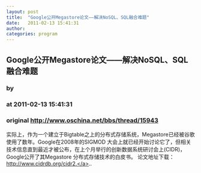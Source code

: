 ```yaml
---
layout: post
title:  "Google公开Megastore论文——解决NoSQL、SQL融合难题"
date:   2011-02-13 15:41:31
author: 
categories: program
---
```


## Google公开Megastore论文——解决NoSQL、SQL融合难题
### by 
### at 2011-02-13 15:41:31
### original <http://www.oschina.net/bbs/thread/15943>

实际上，作为一个建立于Bigtable之上的分布式存储系统，Megastore已经被谷歌使用了数年。Google在2008年的SIGMOD 大会上就已经开始讨论它了，但相关技术信息直到最近才被公布，在上个月举行的创新数据系统研讨会上(CIDR)，Google公开了其Megastore 分布式存储技术的白皮书。 论文地址下载：<a href="http://www.cidrdb.org/cidr2.">http://www.cidrdb.org/cidr2.</a>..